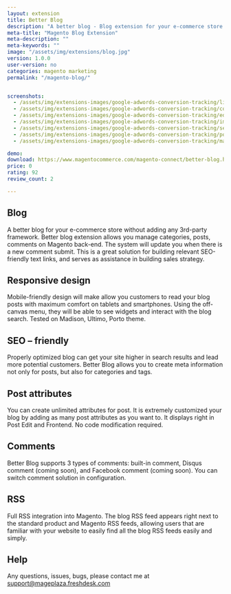 ```yaml
---
layout: extension
title: Better Blog
description: "A better blog - Blog extension for your e-commerce store without adding 3rd-party framework such as Wordpress"
meta-title: "Magento Blog Extension"
meta-description: ""
meta-keywords: ""
image: "/assets/img/extensions/blog.jpg"
version: 1.0.0
user-version: no
categories: magento marketing
permalink: "/magento-blog/"


screenshots:
  - /assets/img/extensions-images/google-adwords-conversion-tracking/listing.png
  - /assets/img/extensions-images/google-adwords-conversion-tracking/comment.png
  - /assets/img/extensions-images/google-adwords-conversion-tracking/edit_post.png
  - /assets/img/extensions-images/google-adwords-conversion-tracking/image_urlkey.png
  - /assets/img/extensions-images/google-adwords-conversion-tracking/select_category.png
  - /assets/img/extensions-images/google-adwords-conversion-tracking/post_attributes.png
  - /assets/img/extensions-images/google-adwords-conversion-tracking/manage_category.png

demo: 
download: https://www.magentocommerce.com/magento-connect/better-blog.html
price: 0
rating: 92
review_count: 2

---
```


Blog
----------
A better blog for your e-commerce store without adding any 3rd-party framework. Better blog extension allows you manage categories, posts, comments on Magento back-end. The system will update you when there is a new comment submit. This is a great solution for building relevant SEO-friendly text links, and serves as assistance in building sales strategy.

Responsive design
--------------------
Mobile-friendly design will make allow you customers to read your blog posts with maximum comfort on tablets and smartphones. Using the off-canvas menu, they will be able to see widgets and interact with the blog search. Tested on Madison, Ultimo, Porto theme.

SEO – friendly
--------------------
Properly optimized blog can get your site higher in search results and lead more potential customers. Better Blog allows you to create meta information not only for posts, but also for categories and tags.

Post attributes
--------------------
You can create unlimited attributes for post. It is extremely customized your blog by adding as many post attributes as you want to. It displays right in Post Edit and Frontend. No code modification required.

Comments
--------------------
Better Blog supports 3 types of comments: built-in comment, Disqus comment (coming soon), and Facebook comment (coming soon). You can switch comment solution in configuration.

RSS
----------
Full RSS integration into Magento. The blog RSS feed appears right next to the standard product and Magento RSS feeds, allowing users that are familiar with your website to easily find all the blog RSS feeds easily and simply.

Help
----------
Any questions, issues, bugs, please contact me at support@mageplaza.freshdesk.com